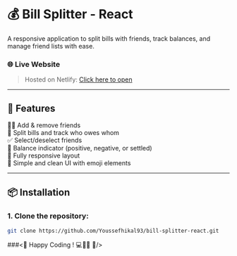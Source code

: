 # 💰 Bill Splitter - React

A responsive application to split bills with friends, track balances, and manage friend lists with ease.

### 🌐 Live Website
> Hosted on Netlify: [Click here to open](https://bill-splitters.netlify.app/)

---

## 🚀 Features

👯‍♂️ Add & remove friends  
🤝 Split bills and track who owes whom  
✅ Select/deselect friends  
💼 Balance indicator (positive, negative, or settled)  
📱 Fully responsive layout  
🎨 Simple and clean UI with emoji elements

---

## 📦 Installation

### 1. Clone the repository:
```bash
git clone https://github.com/Youssefhikal93/bill-splitter-react.git

```

###<💙 Happy Coding ! 💻👨‍💻 💙/>
